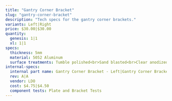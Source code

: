 ```yaml
---
title: "Gantry Corner Bracket"
slug: "gantry-corner-bracket"
description: "Tech specs for the gantry corner brackets."
variants: Left|Right
price: $30.00|$30.00
quantity:
  genesis: 1|1
  xl: 1|1
specs:
  thickness: 5mm
  material: 5052 Aluminum
  surface treatments: Tumble polished<br>Sand blasted<br>Clear anodized
internal-specs:
  internal part name: Gantry Corner Bracket - Left|Gantry Corner Bracket - Right
  rev: A|A
  vendor: LDO
  cost: $4.75|$4.50
  component tests: Plate and Bracket Tests
---
```

